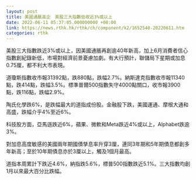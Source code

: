 ```yaml
---
layout: post
title: 美國通脹高企　美股三大指數低收近3%或以上
date: 2022-06-11 05:37:05.000000000 +08:00
link: https://news.rthk.hk/rthk/ch/component/k2/1652540-20220611.htm
categories: rthk
---
```


美股三大指數跌近3%或以上，因美國通脹再創逾40年新高，加上6月消費者信心指數創紀錄新低，市場對經濟前景憂慮加劇。有大行預計，聯儲局下星期或加息0.75厘，都不利大市表現。

道瓊斯指數收市報31392點，跌880點，跌幅2.7%。納斯達克指數收市報11340點，跌414點，跌幅3.5%。標準普爾500指數失守4000點關口，收市報3900點，跌116點，跌幅2.9%。

陶氏化學跌6%，是跌幅最大的道指成份股。金融股下跌，美國運通、摩根大通和高盛，跌幅介乎4%至近6%。

科技股方面，亞馬遜跌近6%，蘋果、微軟和Meta跌近4%或以上，Alphabet跌逾3%。

對加息高度敏感的美國兩年期國債孳息率升穿3厘，連同3年期和5年期債息都創多年新高；至於10年期債息亦於3厘以上，觸及1個月最高。

道指本周累計下跌近4.6%，納指跌5.6%，標普500指數跌近5.1%。三大指數均創1月以來最大百分比跌幅。
